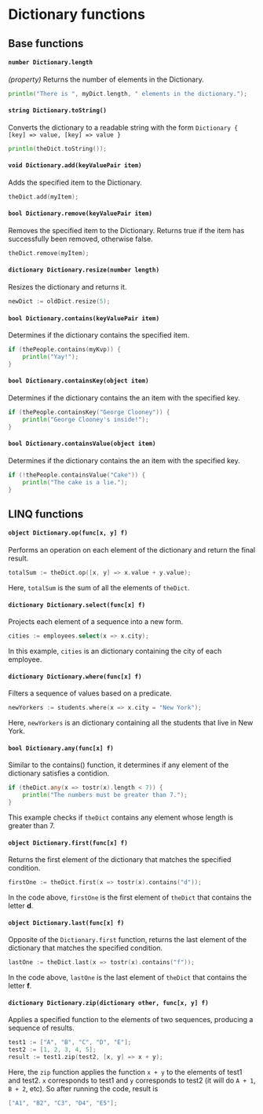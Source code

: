 # Dictionary functions	

## Base functions

#### ```number Dictionary.length```
*(property)*
Returns the number of elements in the Dictionary.
```go
println("There is ", myDict.length, " elements in the dictionary.");
```

#### ```string Dictionary.toString()```
Converts the dictionary to a readable string with the form ```Dictionary { [key] => value, [key] => value }```
```go
println(theDict.toString());
```

#### ```void Dictionary.add(keyValuePair item)```
Adds the specified item to the Dictionary.
```go
theDict.add(myItem);
```

#### ```bool Dictionary.remove(keyValuePair item)```
Removes the specified item to the Dictionary. Returns true if the item has successfully been removed, otherwise false.
```go
theDict.remove(myItem);
```

#### ```dictionary Dictionary.resize(number length)```
Resizes the dictionary and returns it.
```go
newDict := oldDict.resize(5);
```

#### ```bool Dictionary.contains(keyValuePair item)```
Determines if the dictionary contains the specified item.
```go
if (thePeople.contains(myKvp)) {
	println("Yay!");
}
```

#### ```bool Dictionary.containsKey(object item)```
Determines if the dictionary contains the an item with the specified key.
```go
if (thePeople.containsKey("George Clooney")) {
	println("George Clooney's inside!");
}
```

#### ```bool Dictionary.containsValue(object item)```
Determines if the dictionary contains the an item with the specified key.
```go
if (!thePeople.containsValue("Cake")) {
	println("The cake is a lie.");
}
```

## LINQ functions

#### ```object Dictionary.op(func[x, y] f)```
Performs an operation on each element of the dictionary and return the final result.
```go
totalSum := theDict.op([x, y] => x.value + y.value);
``` 
Here, ```totalSum``` is the sum of all the elements of ```theDict```.

#### ```dictionary Dictionary.select(func[x] f)```
Projects each element of a sequence into a new form.
```go
cities := employees.select(x => x.city);
```
In this example, ```cities``` is an dictionary containing the city of each employee.

#### ```dictionary Dictionary.where(func[x] f)```
Filters a sequence of values based on a predicate.
```go
newYorkers := students.where(x => x.city = "New York");
```
Here, ```newYorkers``` is an dictionary containing all the students that live in New York.

#### ```bool Dictionary.any(func[x] f)```
Similar to the contains() function, it determines if any element of the dictionary satisfies a contidion.
```go
if (theDict.any(x => tostr(x).length < 7)) {
	println("The numbers must be greater than 7.");
}
```
This example checks if ```theDict``` contains any element whose length is greater than 7.

#### ```object Dictionary.first(func[x] f)```
Returns the first element of the dictionary that matches the specified condition.
```go
firstOne := theDict.first(x => tostr(x).contains("d"));
```
In the code above, ```firstOne``` is the first element of ```theDict``` that contains the letter **d**.

#### ```object Dictionary.last(func[x] f)```
Opposite of the ```Dictionary.first``` function, returns the last element of the dictionary that matches the specified condition.
```go
lastOne := theDict.last(x => tostr(x).contains("f"));
```
In the code above, ```lastOne``` is the last element of ```theDict``` that contains the letter **f**.


#### ```dictionary Dictionary.zip(dictionary other, func[x, y] f)```
Applies a specified function to the elements of two sequences, producing a sequence of results.
```go
test1 := ["A", "B", "C", "D", "E"];
test2 := [1, 2, 3, 4, 5];
result := test1.zip(test2, [x, y] => x + y);
```
Here, the ```zip``` function applies the function ```x + y``` to the elements of test1 and test2. ```x``` corresponds to test1 and ```y``` corresponds to test2 (it will do ```A + 1```, ```B + 2```, etc). So after running the code, result is 
```go
["A1", "B2", "C3", "D4", "E5"];
```